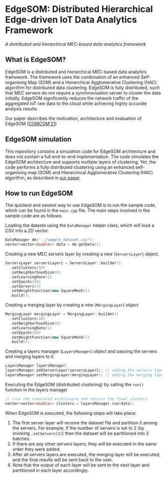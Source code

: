 # EdgeSOM: Distributed Hierarchical Edge-driven IoT Data Analytics Framework
*A distributed and hierarchical MEC-based data analytics framework*

## What is EdgeSOM?
EdgeSOM is a distributed and hierarchical MEC-based data analytics framework. The framework uses the combination of an enhanced Self-organising Map (SOM)
and a Hierarchical Agglomerative Clustering (HAC) algorithm for distributed data clustering. EdgeSOM is fully distributed, such that MEC servers do not require a synchronisation server to cluster the data initially. EdgeSOM significantly reduces the network traffic of the aggregated IoT raw data to the cloud while achieving highly accurate analysis results.

Our paper describes the motivation, architecture and evaluation of EdgeSOM ([COMCOM'21](https://www.sciencedirect.com/science/article/pii/S0140366421000906))

## EdgeSOM simulation
This repository contains a simulation code for EdgeSOM architecture and does not contain a full end-to-end implementation. The code simulates the EdgeSOM architecture and supports multiple layers of clustering. Yet, the code performs a fully distributed clustering using an enhanced self-organising map (SOM) and Hierarchical Agglomerative Clustering (HAC) algorithm, as described in [our paper](https://www.sciencedirect.com/science/article/pii/S0140366421000906).

## How to run EdgeSOM
The quickest and easiest way to use EdgeSOM is to run the sample code, which can be found in the ``main.cpp`` file.
The main steps involved in the sample code are as follows:

Loading the dataste using the ``DataManager`` helper class, which will load a CSV into a 2D vector.
```cpp
DataManager dm("../sample_dataset.csv");
vector<vector<double>> data = dm.getData();
```
Creating a new MEC servers layer by creating a new (``ServersLayer``) object.
```cpp
ServersLayer serversLayer1 = ServersLayer::builder()
  .setClusters(10)
  .setNeighborhoodSize(0)
  .setLearningRate(1)
  .setEpochs(50)
  .setServers(2)
  .setWeightFunction(new SquareMesh())
  .build();
```
Creating a merging layer by creating a new (``MergingLayer``) object
```cpp
MergingLayer mergingLayer = MergingLayer::builder()
  .setClusters(10)
  .setNeighborhoodSize(0)
  .setLearningRate(1)
  .setEpochs(50)
  .setWeightFunction(new SquareMesh())
  .build();
```

Creating a layers manager (``LayersManager``) object and passing the servers and merging layers to it.
```cpp
LayersManager layersManager;
layersManager.addServerLayer(serversLayer1); // adding the servers layer
layersManager.setMergingLayer(mergingLayer); // adding the merging layer
```

Executing the EdgeSOM (distributed clustering) by calling the ``run()`` function in the layers manager
```cpp
// runs the simulated architicure and returns the final clusters
vector<vector<double>> clusters = layersManager.run(data);
```

When EdgeSOM is executed, the following steps will take place:
1. The first server layer will receive the dataset file and partition it among the servers. For example, if the number of servers is set to 2 (by invoking ``.setServers(2)``) then the dataset will be partitioned into 2 batches.
2. If there are any other servers layers, they will be executed in the same order they were added.
3. After all servers layers are executed, the merging layer will be executed, and the final results will be sent back to the user.
4. Note that the output of each layer will be sent to the next layer and partitioned in each layer accordingly.
